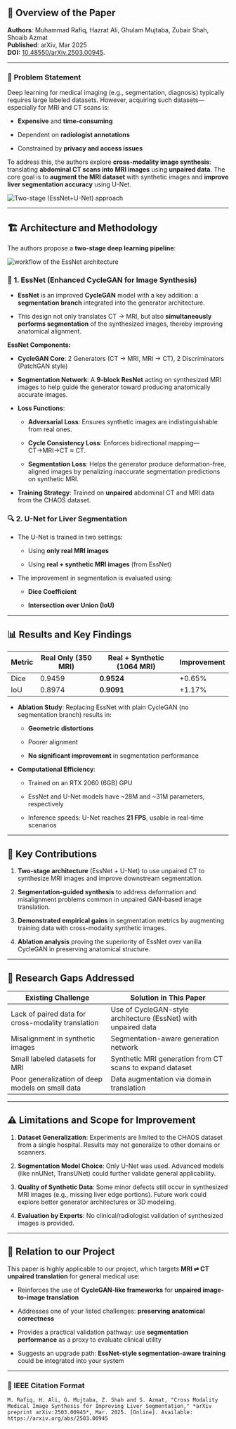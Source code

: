## 🧠 **Overview of the Paper**

**Authors**: Muhammad Rafiq, Hazrat Ali, Ghulam Mujtaba, Zubair Shah, Shoaib Azmat   
**Published**: arXiv, Mar 2025    
**DOI:** [10.48550/arXiv.2503.00945](https://doi.org/10.48550/arXiv.2503.00945).   

---

### 🎯 **Problem Statement**

Deep learning for medical imaging (e.g., segmentation, diagnosis) typically requires large labeled datasets. However, acquiring such datasets—especially for MRI and CT scans is:

- **Expensive** and **time-consuming**
    
- Dependent on **radiologist annotations**
    
- Constrained by **privacy and access issues**
    

To address this, the authors explore **cross-modality image synthesis**: translating **abdominal CT scans into MRI images** using **unpaired data**. The core goal is to **augment the MRI dataset** with synthetic images and **improve liver segmentation accuracy** using U-Net.

![Two-stage (EssNet+U-Net) approach](./Assets/two-stage%20(EssNet+U-Net)%20approach.png)

---

## 🏗️ **Architecture and Methodology**

The authors propose a **two-stage deep learning pipeline**:

![workflow of the EssNet architecture](./Assets/workflow%20of%20the%20EssNet%20architecture.png)
### 🔧 **1. EssNet (Enhanced CycleGAN for Image Synthesis)**

- **EssNet** is an improved **CycleGAN** model with a key addition: a **segmentation branch** integrated into the generator architecture.
    
- This design not only translates CT → MRI, but also **simultaneously performs segmentation** of the synthesized images, thereby improving anatomical alignment.
    

**EssNet Components:**

- **CycleGAN Core**: 2 Generators (CT → MRI, MRI → CT), 2 Discriminators (PatchGAN style)
    
- **Segmentation Network**: A **9-block ResNet** acting on synthesized MRI images to help guide the generator toward producing anatomically accurate images.
    
- **Loss Functions**:
    
    - **Adversarial Loss**: Ensures synthetic images are indistinguishable from real ones.
        
    - **Cycle Consistency Loss**: Enforces bidirectional mapping—CT→MRI→CT ≈ CT.
        
    - **Segmentation Loss**: Helps the generator produce deformation-free, aligned images by penalizing inaccurate segmentation predictions on synthetic MRI.
        
- **Training Strategy**: Trained on **unpaired** abdominal CT and MRI data from the CHAOS dataset.

### 🔍 **2. U-Net for Liver Segmentation**

- The U-Net is trained in two settings:
    
    - Using **only real MRI images**
        
    - Using **real + synthetic MRI images** (from EssNet)
        
- The improvement in segmentation is evaluated using:
    
    - **Dice Coefficient**
        
    - **Intersection over Union (IoU)**
        

---

## 📊 **Results and Key Findings**

| Metric | Real Only (350 MRI) | Real + Synthetic (1064 MRI) | Improvement |
| ------ | ------------------- | --------------------------- | ----------- |
| Dice   | 0.9459              | **0.9524**                  | +0.65%      |
| IoU    | 0.8974              | **0.9091**                  | +1.17%      |

- **Ablation Study**: Replacing EssNet with plain CycleGAN (no segmentation branch) results in:
    
    - **Geometric distortions**
        
    - Poorer alignment
        
    - **No significant improvement** in segmentation performance
        
- **Computational Efficiency**:
    
    - Trained on an RTX 2060 (6GB) GPU
        
    - EssNet and U-Net models have ~28M and ~31M parameters, respectively
        
    - Inference speeds: U-Net reaches **21 FPS**, usable in real-time scenarios
        

---

## 🧩 **Key Contributions**

1. **Two-stage architecture** (EssNet + U-Net) to use unpaired CT to synthesize MRI images and improve downstream segmentation.
    
2. **Segmentation-guided synthesis** to address deformation and misalignment problems common in unpaired GAN-based image translation.
    
3. **Demonstrated empirical gains** in segmentation metrics by augmenting training data with cross-modality synthetic images.
    
4. **Ablation analysis** proving the superiority of EssNet over vanilla CycleGAN in preserving anatomical structure.
    

---

## 🔬 **Research Gaps Addressed**

| Existing Challenge                                 | Solution in This Paper                                         |
| -------------------------------------------------- | -------------------------------------------------------------- |
| Lack of paired data for cross-modality translation | Use of CycleGAN-style architecture (EssNet) with unpaired data |
| Misalignment in synthetic images                   | Segmentation-aware generation network                          |
| Small labeled datasets for MRI                     | Synthetic MRI generation from CT scans to expand dataset       |
| Poor generalization of deep models on small data   | Data augmentation via domain translation                       |

---

## ⚠️ **Limitations and Scope for Improvement**

1. **Dataset Generalization**: Experiments are limited to the CHAOS dataset from a single hospital. Results may not generalize to other domains or scanners.
    
2. **Segmentation Model Choice**: Only U-Net was used. Advanced models (like nnUNet, TransUNet) could further validate general applicability.
    
3. **Quality of Synthetic Data**: Some minor defects still occur in synthesized MRI images (e.g., missing liver edge portions). Future work could explore better generator architectures or 3D modeling.
    
4. **Evaluation by Experts**: No clinical/radiologist validation of synthesized images is provided.
    

---

## 🔄 **Relation to our Project**

This paper is highly applicable to our project, which targets **MRI ⇌ CT unpaired translation** for general medical use:

- Reinforces the use of **CycleGAN-like frameworks** for **unpaired image-to-image translation**
    
- Addresses one of your listed challenges: **preserving anatomical correctness**
    
- Provides a practical validation pathway: use **segmentation performance** as a proxy to evaluate clinical utility
    
- Suggests an upgrade path: **EssNet-style segmentation-aware training** could be integrated into your system

---

### 📎 IEEE Citation Format

```copy
M. Rafiq, H. Ali, G. Mujtaba, Z. Shah and S. Azmat, "Cross Modality Medical Image Synthesis for Improving Liver Segmentation," *arXiv preprint arXiv:2503.00945*, Mar. 2025. [Online]. Available: https://arxiv.org/abs/2503.00945
```
